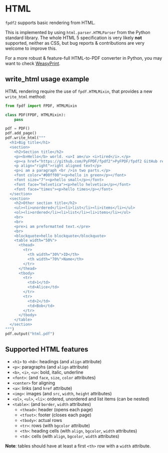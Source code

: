 # HTML #

`fpdf2` supports basic rendering from HTML.

This is implemented by using `html.parser.HTMLParser` from the Python standard library.
The whole HTML 5 specification is very likely **not** supported, neither as CSS,
but bug reports & contributions are very welcome to improve this.

For a more robust & feature-full HTML-to-PDF converter in Python,
you may want to check [WeasyPrint](https://weasyprint.org).


## write_html usage example ##

HTML rendering require the use of `fpdf.HTMLMixin`,
that provides a new `write_html` method:

```python
from fpdf import FPDF, HTMLMixin

class PDF(FPDF, HTMLMixin):
    pass

pdf = PDF()
pdf.add_page()
pdf.write_html("""
  <h1>Big title</h1>
  <section>
    <h2>Section title</h2>
    <p><b>Hello</b> world. <u>I am</u> <i>tired</i>.</p>
    <p><a href="https://github.com/PyFPDF/fpdf2">PyFPDF/fpdf2 GitHub repo</a></p>
    <p align="right">right aligned text</p>
    <p>i am a paragraph <br />in two parts.</p>
    <font color="#00ff00"><p>hello in green</p></font>
    <font size="7"><p>hello small</p></font>
    <font face="helvetica"><p>hello helvetica</p></font>
    <font face="times"><p>hello times</p></font>
  </section>
  <section>
    <h2>Other section title</h2>
    <ul><li>unordered</li><li>list</li><li>items</li></ul>
    <ol><li>ordered</li><li>list</li><li>items</li></ol>
    <br>
    <br>
    <pre>i am preformatted text.</pre>
    <br>
    <blockquote>hello blockquote</blockquote>
    <table width="50%">
      <thead>
        <tr>
          <th width="30%">ID</th>
          <th width="70%">Name</th>
        </tr>
      </thead>
      <tbody>
        <tr>
          <td>1</td>
          <td>Alice</td>
        </tr>
        <tr>
          <td>2</td>
          <td>Bob</td>
        </tr>
      </tbody>
    </table>
  </section>
""")
pdf.output("html.pdf")
```


## Supported HTML features

* `<h1>` to `<h8>`: headings (and `align` attribute)
* `<p>`: paragraphs (and `align` attribute)
* `<b>`, `<i>`, `<u>`: bold, italic, underline
* `<font>`: (and `face`, `size`, `color` attributes)
* `<center>` for aligning
* `<a>`: links (and `href` attribute)
* `<img>`: images (and `src`, `width`, `height` attributes)
* `<ol>`, `<ul>`, `<li>`: ordered, unordered and list items (can be nested)
* `<table>`: (and `border`, `width` attributes)
    + `<thead>`: header (opens each page)
    + `<tfoot>`: footer (closes each page)
    + `<tbody>`: actual rows
    + `<tr>`: rows (with `bgcolor` attribute)
    + `<th>`: heading cells (with `align`, `bgcolor`, `width` attributes)
    * `<td>`: cells (with `align`, `bgcolor`, `width` attributes)

**Note**: tables should have at least a first `<th>` row with a `width` attribute.
